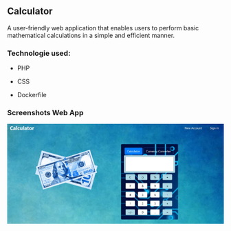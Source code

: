## Calculator
A user-friendly web application that enables users to perform basic mathematical calculations in a simple and efficient manner.

### Technologie used:
* PHP

* CSS

* Dockerfile

### Screenshots Web App

![Calculator](https://github.com/Bilallamrani/Calculator/blob/main/application/source/image/Calculator.jpg?raw=true)
